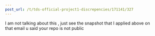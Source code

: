 ```yaml
---
post_url: /t/tds-official-project1-discrepencies/171141/327
---
```

I am not talking about this , just see the snapshot that I applied above on that email u said your repo is not public
